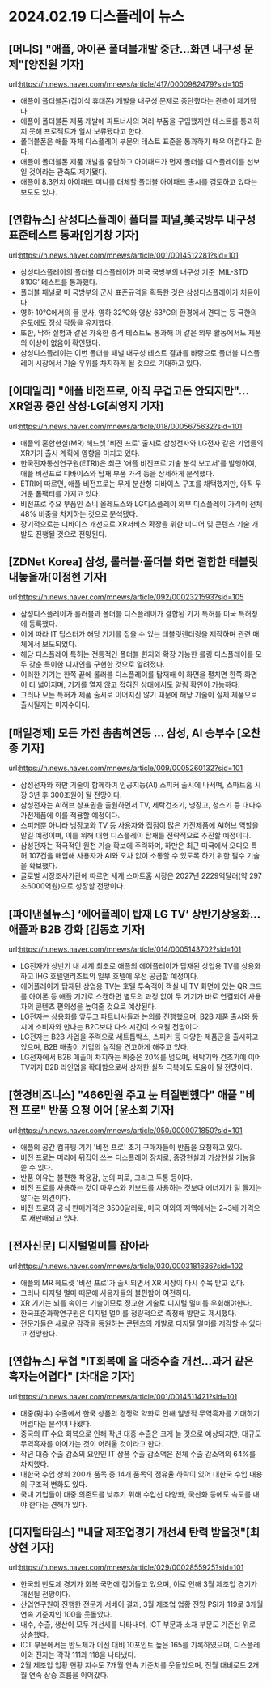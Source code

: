 # 2024.02.19 디스플레이 뉴스

## [머니S] "애플, 아이폰 폴더블개발 중단…화면 내구성 문제"[양진원 기자]
url:https://n.news.naver.com/mnews/article/417/0000982479?sid=105
- 애플이 폴더블폰(접이식 휴대폰) 개발을 내구성 문제로 중단했다는 관측이 제기됐다.
- 애플이 폴더블폰 제품 개발에 파트너사의 여러 부품을 구입했지만 테스트를 통과하지 못해 프로젝트가 일시 보류됐다고 한다.
- 폴더블폰은 애플 자체 디스플레이 부문의 테스트 표준을 통과하기 매우 어렵다고 한다.
- 애플이 폴더블폰 제품 개발을 중단하고 아이패드가 먼저 폴더블 디스플레이를 선보일 것이라는 관측도 제기됐다.
- 애플이 8.3인치 아이패드 미니를 대체할 폴더블 아이패드 출시를 검토하고 있다는 보도도 있다.

## [연합뉴스] 삼성디스플레이 폴더블 패널,美국방부 내구성 표준테스트 통과[임기창 기자]
url:https://n.news.naver.com/mnews/article/001/0014512281?sid=101
- 삼성디스플레이의 폴더블 디스플레이가 미국 국방부의 내구성 기준 ‘MIL-STD 810G’ 테스트를 통과했다.
- 폴더블 패널로 미 국방부의 군사 표준규격을 획득한 것은 삼성디스플레이가 처음이다.
- 영하 10℃에서의 물 분사, 영하 32℃와 영상 63℃의 환경에서 견디는 등 극한의 온도에도 정상 작동을 유지했다.
- 또한, 낙하 실험과 같은 가혹한 충격 테스트도 통과해 이 같은 외부 활동에서도 제품의 이상이 없음이 확인됐다.
- 삼성디스플레이는 이번 폴더블 패널 내구성 테스트 결과를 바탕으로 폴더블 디스플레이 시장에서 기술 우위를 차지하게 될 것으로 기대하고 있다.

## [이데일리] "애플 비전프로, 아직 무겁고돈 안되지만"…XR열공 중인 삼성·LG[최영지 기자]
url:https://n.news.naver.com/mnews/article/018/0005675632?sid=101
- 애플의 혼합현실(MR) 헤드셋 '비전 프로' 출시로 삼성전자와 LG전자 같은 기업들의 XR기기 출시 계획에 영향을 미치고 있다.
- 한국전자통신연구원(ETRI)은 최근 '애플 비전프로 기술 분석 보고서'를 발행하여, 애플 비전프로 디바이스와 탑재 부품 가격 등을 상세하게 분석했다.
- ETRI에 따르면, 애플 비전프로는 무게 분산형 디바이스 구조를 채택했지만, 아직 무거운 폼팩터를 가지고 있다.
- 비전프로 주요 부품인 소니 올레도스와 LG디스플레이 외부 디스플레이 가격이 전체 48% 비중을 차지하는 것으로 분석됐다.
- 장기적으로는 디바이스 개선으로 XR서비스 확장을 위한 미디어 및 콘텐츠 기술 개발도 진행될 것으로 전망된다.

## [ZDNet Korea] 삼성, 롤러블·폴더블 화면 결합한 태블릿 내놓을까[이정현 기자]
url:https://n.news.naver.com/mnews/article/092/0002321593?sid=105
- 삼성디스플레이가 롤러블과 폴더블 디스플레이가 결합된 기기 특허를 미국 특허청에 등록했다.
- 이에 따라 IT 팁스터가 해당 기기를 접을 수 있는 태블릿렌더링을 제작하며 관련 매체에서 보도되었다.
- 해당 디스플레이 특허는 전통적인 폴더블 힌지와 확장 가능한 롤링 디스플레이를 모두 갖춘 특이한 디자인을 구현한 것으로 알려졌다.
- 이러한 기기는 한쪽 끝에 롤러블 디스플레이를 탑재해 이 화면을 펼치면 한쪽 화면이 더 넓어지며, 기기를 열지 않고 접혀진 상태에서도 알림 확인이 가능하다.
- 그러나 모든 특허가 제품 출시로 이어지진 않기 때문에 해당 기술이 실제 제품으로 출시될지는 미지수이다.

## [매일경제] 모든 가전 촘촘히연동 … 삼성, AI 승부수 [오찬종 기자]
url:https://n.news.naver.com/mnews/article/009/0005260132?sid=101
- 삼성전자와 하만 기술이 함께하여 인공지능(AI) 스피커 출시에 나서며, 스마트홈 시장 3년 후 300조원이 될 전망이다.
- 삼성전자는 AI허브 상표권을 출원하면서 TV, 세탁건조기, 냉장고, 청소기 등 대다수 가전제품에 이를 적용할 예정이다.
- 스피커뿐 아니라 냉장고와 TV 등 사용자와 접점이 많은 가전제품에 AI허브 역할을 맡길 예정이며, 이를 위해 대형 디스플레이 탑재를 전략적으로 추진할 예정이다.
- 삼성전자는 적극적인 원천 기술 확보에 주력하며, 하만은 최근 미국에서 오디오 특허 107건을 매입해 사용자가 AI와 오차 없이 소통할 수 있도록 하기 위한 필수 기술을 확보했다.
- 글로벌 시장조사기관에 따르면 세계 스마트홈 시장은 2027년 2229억달러(약 297조6000억원)으로 성장할 전망이다.

## [파이낸셜뉴스] ‘에어플레이 탑재 LG TV’ 상반기상용화… 애플과 B2B 강화 [김동호 기자]
url:https://n.news.naver.com/mnews/article/014/0005143702?sid=101
- LG전자가 상반기 내 세계 최초로 애플의 에어플레이가 탑재된 상업용 TV를 상용화하고 IHG 호텔앤리조트의 일부 호텔에 우선 공급할 예정이다.
- 에어플레이가 탑재된 상업용 TV는 호텔 투숙객이 객실 내 TV 화면에 있는 QR 코드를 아이폰 등 애플 기기로 스캔하면 별도의 과정 없이 두 기기가 바로 연결되어 사용자의 콘텐츠 편의성을 높여줄 것으로 예상된다.
- LG전자는 상용화를 앞두고 파트너사들과 논의를 진행했으며, B2B 제품 출시와 동시에 소비자와 만나는 B2C보다 다소 시간이 소요될 전망이다.
- LG전자는 B2B 사업을 주력으로 세트톱박스, 스피커 등 다양한 제품군을 출시하고 있으며, B2B 매출이 기업의 실적을 견고하게 해주고 있다.
- LG전자에서 B2B 매출이 차지하는 비중은 20%를 넘으며, 세탁기와 건조기에 이어 TV까지 B2B 라인업을 확대함으로써 상저한 실적 극복에도 도움이 될 전망이다.

## [한경비즈니스] "466만원 주고 눈 터질뻔했다" 애플 "비전 프로" 반품 요청 이어 [윤소희 기자]
url:https://n.news.naver.com/mnews/article/050/0000071850?sid=101
- 애플의 공간 컴퓨팅 기기 '비전 프로' 초기 구매자들이 반품을 요청하고 있다.
- 비전 프로는 머리에 뒤집어 쓰는 디스플레이 장치로, 증강현실과 가상현실 기능을 쓸 수 있다.
- 반품 이유는 불편한 착용감, 눈의 피로, 그리고 두통 등이다.
- 비전 프로를 사용하는 것이 마우스와 키보드를 사용하는 것보다 에너지가 덜 들지는 않다는 의견이다.
- 비전 프로의 공식 판매가격은 3500달러로, 미국 이외의 지역에서는 2~3배 가격으로 재판매되고 있다.

## [전자신문] 디지털멀미를 잡아라
url:https://n.news.naver.com/mnews/article/030/0003181636?sid=102
- 애플의 MR 헤드셋 '비전 프로'가 출시되면서 XR 시장이 다시 주목 받고 있다.
- 그러나 디지털 멀미 때문에 사용자들의 불편함이 여전하다.
- XR 기기는 뇌를 속이는 기술이므로 정교한 기술로 디지털 멀미를 우회해야한다.
- 한국표준과학연구원은 디지털 멀미를 정량적으로 측정해 방안도 제시했다.
- 전문가들은 새로운 감각을 동원하는 콘텐츠의 개발로 디지털 멀미를 저감할 수 있다고 전망한다.

## [연합뉴스] 무협 "IT회복에 올 대중수출 개선…과거 같은 흑자는어렵다" [차대운 기자]
url:https://n.news.naver.com/mnews/article/001/0014511421?sid=101
- 대중(對中) 수출에서 한국 상품의 경쟁력 약화로 인해 일방적 무역흑자를 기대하기 어렵다는 분석이 나왔다.
- 중국의 IT 수요 회복으로 인해 작년 대중 수출은 크게 늘 것으로 예상되지만, 대규모 무역흑자를 이어가는 것이 어려울 것이라고 한다.
- 작년 대중 수출 감소의 요인인 IT 상품 수출 감소액은 전체 수출 감소액의 64%를 차지했다.
- 대한국 수입 상위 200개 품목 중 14개 품목의 점유율 하락이 있어 대한국 수입 내용의 구조적 변화도 있다.
- 국내 기업들이 대중 의존도를 낮추기 위해 수입선 다양화, 국산화 등에도 속도를 내야 한다는 견해가 있다.

## [디지털타임스] "내달 제조업경기 개선세 탄력 받을것"[최상현 기자]
url:https://n.news.naver.com/mnews/article/029/0002855925?sid=101
- 한국의 반도체 경기가 회복 국면에 접어들고 있으며, 이로 인해 3월 제조업 경기가 개선될 전망이다.
- 산업연구원이 진행한 전문가 서베이 결과, 3월 제조업 업황 전망 PSI가 119로 3개월 연속 기준치인 100을 웃돌았다.
- 내수, 수출, 생산이 모두 개선세를 나타내며, ICT 부문과 소재 부문도 기준선 위로 상승했다.
- ICT 부문에서는 반도체가 이전 대비 10포인트 높은 165를 기록하였으며, 디스플레이와 전자는 각각 111과 118을 나타냈다.
- 2월 제조업 업황 현황 지수도 7개월 연속 기준치를 웃돌았으며, 전월 대비로도 2개월 연속 상승 흐름을 이어갔다.